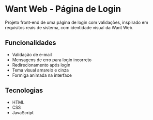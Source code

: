 # Want Web - Página de Login

Projeto front-end de uma página de login com validações, inspirado em requisitos reais de sistema, com identidade visual da Want Web.

## Funcionalidades
- Validação de e-mail
- Mensagens de erro para login incorreto
- Redirecionamento após login
- Tema visual amarelo e cinza
- Formiga animada na interface 

## Tecnologias
- HTML
- CSS
- JavaScript

